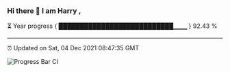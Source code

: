 ### Hi there 👋 I am Harry , 

⏳ Year progress { ███████████████████████████▁▁▁ } 92.43 %

---

⏰ Updated on Sat, 04 Dec 2021 08:47:35 GMT

![Progress Bar CI](https://github.com/duykhang68/duykhang68/workflows/Progress%20Bar%20CI/badge.svg)
